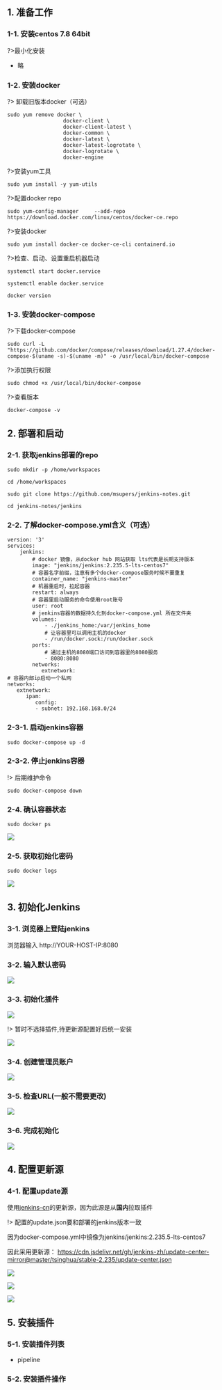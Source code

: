 ## 1. 准备工作

### 1-1. 安装centos 7.8 64bit

?>最小化安装

- 略

### 1-2. 安装docker

?> 卸载旧版本docker（可选）

```
sudo yum remove docker \
                  docker-client \
                  docker-client-latest \
                  docker-common \
                  docker-latest \
                  docker-latest-logrotate \
                  docker-logrotate \
                  docker-engine
```

?>安装yum工具

```
sudo yum install -y yum-utils 
```

?>配置docker repo

```
sudo yum-config-manager     --add-repo     https://download.docker.com/linux/centos/docker-ce.repo
```

?>安装docker

```
sudo yum install docker-ce docker-ce-cli containerd.io
```

?>检查、启动、设置重启机器启动

```
systemctl start docker.service

systemctl enable docker.service

docker version

```



### 1-3. 安装docker-compose

?>下载docker-compose

```
sudo curl -L "https://github.com/docker/compose/releases/download/1.27.4/docker-compose-$(uname -s)-$(uname -m)" -o /usr/local/bin/docker-compose
```

?>添加执行权限

```
sudo chmod +x /usr/local/bin/docker-compose
```

?>查看版本

```
docker-compose -v
```

## 2. 部署和启动

### 2-1. 获取jenkins部署的repo


```
sudo mkdir -p /home/workspaces

cd /home/workspaces

sudo git clone https://github.com/msupers/jenkins-notes.git

cd jenkins-notes/jenkins

```

### 2-2. 了解docker-compose.yml含义（可选）

```
version: '3'
services:
    jenkins:
        # docker 镜像，从docker hub 网站获取 lts代表是长期支持版本
        image: "jenkins/jenkins:2.235.5-lts-centos7"
        # 容器名字前缀，注意有多个docker-compose服务时候不要重复
        container_name: "jenkins-master"
        # 机器重启时，拉起容器
        restart: always
        # 容器里启动服务的命令使用root账号
        user: root
        # jenkins容器的数据持久化到docker-compose.yml 所在文件夹
        volumes:
            - ./jenkins_home:/var/jenkins_home
            # 让容器里可以调用主机的docker
            - /run/docker.sock:/run/docker.sock
        ports:
            # 通过主机的8080端口访问到容器里的8080服务
            - 8080:8080
        networks:
           extnetwork:
# 容器内部ip启动一个私网
networks:
   extnetwork:
      ipam:
         config:
         - subnet: 192.168.168.0/24
```

### 2-3-1. 启动jenkins容器

```
sudo docker-compose up -d 
```

### 2-3-2. 停止jenkins容器

!> 后期维护命令

```
sudo docker-compose down
```

### 2-4. 确认容器状态

```
sudo docker ps 
```

![](../_images/2020-11-12_20-10.png)

### 2-5. 获取初始化密码

```
sudo docker logs  
```

![](../_images/2020-11-12_20-11.png)


<!-- ![](../_images/2020-11-13_09-26.gif) -->

## 3. 初始化Jenkins

### 3-1. 浏览器上登陆jenkins

浏览器输入 http://YOUR-HOST-IP:8080

### 3-2. 输入默认密码

![](../_images/2020-11-12_20-31.png)

### 3-3. 初始化插件

![](../_images/2020-11-12_20-32.png)

!> 暂时不选择插件,待更新源配置好后统一安装

![](../_images/2020-11-12_20-33.png)

### 3-4. 创建管理员账户

![](../_images/2020-11-12_20-34.png)

### 3-5. 检查URL(一般不需要更改)

![](../_images/2020-11-12_20-35.png)

### 3-6. 完成初始化

![](../_images/2020-11-12_20-36.png)

## 4. 配置更新源

### 4-1. 配置update源

使用[jenkins-cn](https://cdn.jsdelivr.net/gh/jenkins-zh/update-center-mirror/)的更新源，因为此源是从**国内**拉取插件

!> 配置的update.json要和部署的jenkins版本一致

因为docker-compose.yml中镜像为jenkins/jenkins:2.235.5-lts-centos7

因此采用更新源： https://cdn.jsdelivr.net/gh/jenkins-zh/update-center-mirror@master/tsinghua/stable-2.235/update-center.json

![](../_images/2020-11-12_20-43.png)

![](../_images/2020-11-12_20-44.png)

![](../_images/2020-11-12_20-47.png)

## 5. 安装插件

### 5-1. 安装插件列表

- pipeline


### 5-2. 安装插件操作